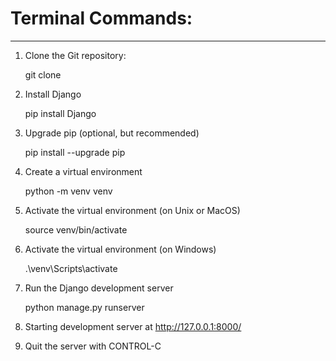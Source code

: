 # Terminal Commands:

-----------------------------

1. Clone the Git repository:
   
   git clone <url>

2. Install Django
   
   pip install Django

3. Upgrade pip (optional, but recommended)
   
   pip install --upgrade pip

4. Create a virtual environment
   
   python -m venv venv

5. Activate the virtual environment (on Unix or MacOS)
   
   source venv/bin/activate

6. Activate the virtual environment (on Windows)
   
   .\venv\Scripts\activate

7. Run the Django development server
   
   python manage.py runserver

8. Starting development server at http://127.0.0.1:8000/

9. Quit the server with CONTROL-C


